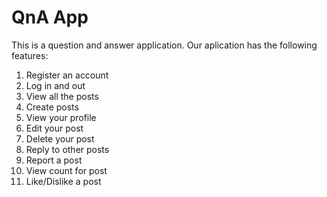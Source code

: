# QnA App
This is a question and answer application. Our aplication has the following features:
1. Register an account
2. Log in and out
3. View all the posts
4. Create posts
5. View your profile
6. Edit your post
7. Delete your post
8. Reply to other posts
9. Report a post
10. View count for post
11. Like/Dislike a post

